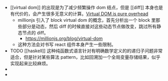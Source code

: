- [[virtual dom]] 的出现是为了减少频繁操作 dom 结点，但是 [[diff]] 本身也是有代价的，会产生很多无意义的计算。[Virtual DOM is pure overhead](https://svelte.dev/blog/virtual-dom-is-pure-overhead)
	- millionjs 引入了 block virtual dom 的概念，首先分析出一个 block 里那些部分是动态，然后 diff 的时候直接对这些动态节点做改变，跳过所有静态节点的 diff。
		- https://millionjs.org/blog/virtual-dom
	- 这种方法会对书写 react 组件本身产生一些限制。
- TODO [[haskell]] 这种纯函数式语言针对有明确数学定义的的递归子问题非常适合，但是针对某些算法 pattern，比如回溯加一个全局变量存储结果，似乎实现起来比较麻烦。
-
-